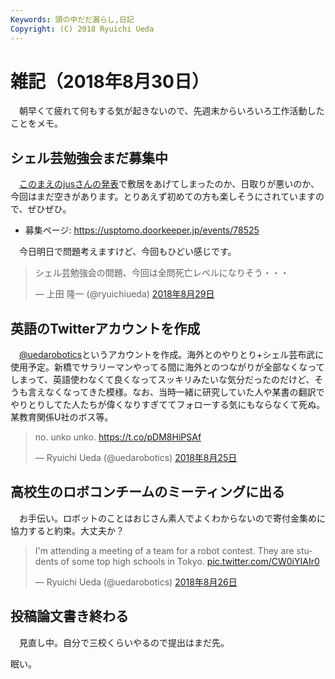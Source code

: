 ```yaml
---
Keywords: 頭の中だだ漏らし,日記
Copyright: (C) 2018 Ryuichi Ueda
---
```


# 雑記（2018年8月30日）

　朝早くて疲れて何もする気が起きないので、先週末からいろいろ工作活動したことをメモ。

## シェル芸勉強会まだ募集中

　[このまえのjusさんの発表](https://www.slideshare.net/ryuichiueda/it-106898229)で敷居をあげてしまったのか、日取りが悪いのか、今回はまだ空きがあります。とりあえず初めての方も楽しそうにされていますので、ぜひぜひ。

* 募集ページ: https://usptomo.doorkeeper.jp/events/78525

　今日明日で問題考えますけど、今回もひどい感じです。

<blockquote class="twitter-tweet" data-lang="ja"><p lang="ja" dir="ltr">シェル芸勉強会の問題、今回は全問死亡レベルになりそう・・・</p>&mdash; 上田 隆一 (@ryuichiueda) <a href="https://twitter.com/ryuichiueda/status/1034792261827981313?ref_src=twsrc%5Etfw">2018年8月29日</a></blockquote>
<script async src="https://platform.twitter.com/widgets.js" charset="utf-8"></script>


## 英語のTwitterアカウントを作成

　[@uedarobotics](https://twitter.com/uedarobotics)というアカウントを作成。海外とのやりとり+シェル芸布武に使用予定。新橋でサラリーマンやってる間に海外とのつながりが全部なくなってしまって、英語使わなくて良くなってスッキリみたいな気分だったのだけど、そうも言えなくなってきた模様。なお、当時一緒に研究していた人や某書の翻訳でやりとりしてた人たちが偉くなりすぎててフォローする気にもならなくて死ぬ。某教育関係U社のボス等。

<blockquote class="twitter-tweet" data-lang="ja"><p lang="pl" dir="ltr">no. unko unko. <a href="https://t.co/pDM8HiPSAf">https://t.co/pDM8HiPSAf</a></p>&mdash; Ryuichi Ueda (@uedarobotics) <a href="https://twitter.com/uedarobotics/status/1033182422303571968?ref_src=twsrc%5Etfw">2018年8月25日</a></blockquote>


## 高校生のロボコンチームのミーティングに出る

　お手伝い。ロボットのことはおじさん素人でよくわからないので寄付金集めに協力すると約束。大丈夫か？

<blockquote class="twitter-tweet" data-lang="ja"><p lang="en" dir="ltr">I&#39;m attending a meeting of a team for a robot contest. They are students of some top high schools in Tokyo. <a href="https://t.co/CW0iYIAIr0">pic.twitter.com/CW0iYIAIr0</a></p>&mdash; Ryuichi Ueda (@uedarobotics) <a href="https://twitter.com/uedarobotics/status/1033604021926285312?ref_src=twsrc%5Etfw">2018年8月26日</a></blockquote>


## 投稿論文書き終わる

　見直し中。自分で三校くらいやるので提出はまだ先。


眠い。
